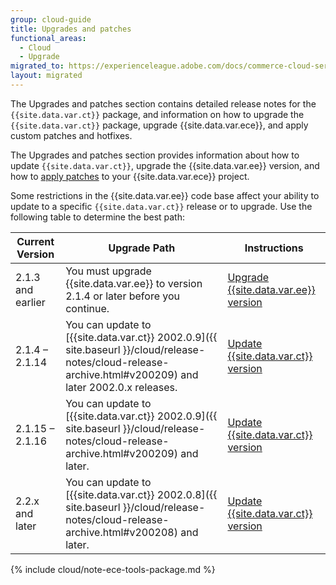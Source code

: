 ```yaml
---
group: cloud-guide
title: Upgrades and patches
functional_areas:
  - Cloud
  - Upgrade
migrated_to: https://experienceleague.adobe.com/docs/commerce-cloud-service/user-guide/develop/upgrade/best-practices.html
layout: migrated
---
```

The Upgrades and patches section contains detailed release notes for the `{{site.data.var.ct}}` package, and information on how to upgrade the `{{site.data.var.ct}}` package, upgrade {{site.data.var.ece}}, and apply custom patches and hotfixes.

The Upgrades and patches section provides information about how to update `{{site.data.var.ct}}`, upgrade the {{site.data.var.ee}} version, and how to [apply patches] to your {{site.data.var.ece}} project.

Some restrictions in the {{site.data.var.ee}} code base affect your ability to update to a specific `{{site.data.var.ct}}` release or to upgrade. Use the following table to determine the best path:

| Current Version | Upgrade Path | Instructions
| --- | --- | --- |
| 2.1.3 and earlier | You must upgrade {{site.data.var.ee}} to version 2.1.4 or later before you continue. | [Upgrade {{site.data.var.ee}} version] |
| 2.1.4 – 2.1.14 | You can update to [{{site.data.var.ct}} 2002.0.9]({{ site.baseurl }}/cloud/release-notes/cloud-release-archive.html#v200209) and later 2002.0.x releases. | [Update {{site.data.var.ct}} version] |
| 2.1.15 – 2.1.16 | You can update to [{{site.data.var.ct}} 2002.0.9]({{ site.baseurl }}/cloud/release-notes/cloud-release-archive.html#v200209) and later. | [Update {{site.data.var.ct}} version] |
| 2.2.x and later | You can update to [{{site.data.var.ct}} 2002.0.8]({{ site.baseurl }}/cloud/release-notes/cloud-release-archive.html#v200208) and later. | [Update {{site.data.var.ct}} version] |

{% include cloud/note-ece-tools-package.md %}

[Upgrade {{site.data.var.ee}} version]: {{site.baseurl}}/cloud/project/ece-tools-upgrade-project.html
[Update {{site.data.var.ct}} version]: {{site.baseurl}}/cloud/project/ece-tools-update.html
[apply patches]: {{site.baseurl}}/cloud/project/project-patch.html
